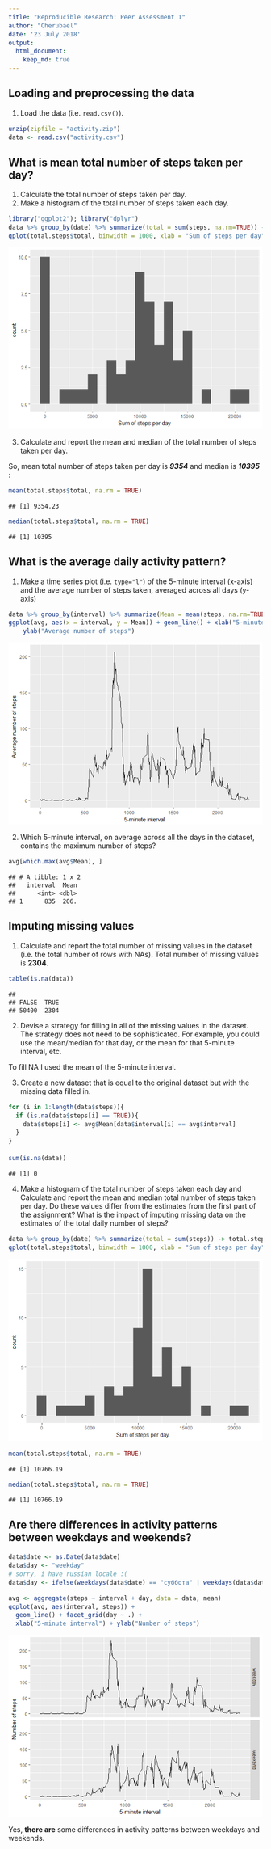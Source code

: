 ```yaml
---
title: "Reproducible Research: Peer Assessment 1"
author: "Cherubael"
date: '23 July 2018'
output: 
  html_document:
    keep_md: true
---
```



## Loading and preprocessing the data
1. Load the data (i.e. `read.csv()`).

```r
unzip(zipfile = "activity.zip")
data <- read.csv("activity.csv")
```


## What is mean total number of steps taken per day?
1. Calculate the total number of steps taken per day.
2. Make a histogram of the total number of steps taken each day.

```r
library("ggplot2"); library("dplyr")
data %>% group_by(date) %>% summarize(total = sum(steps, na.rm=TRUE)) -> total.steps
qplot(total.steps$total, binwidth = 1000, xlab = "Sum of steps per day")
```

![](PA1_template_files/figure-html/unnamed-chunk-2-1.png)<!-- -->


3. Calculate and report the mean and median of the total number of steps taken per day.

So, mean total number of steps taken per day is ***9354*** and median is ***10395*** :


```r
mean(total.steps$total, na.rm = TRUE)
```

```
## [1] 9354.23
```

```r
median(total.steps$total, na.rm = TRUE)
```

```
## [1] 10395
```


## What is the average daily activity pattern?
1. Make a time series plot (i.e. `type="l"`) of the 5-minute interval (x-axis) and the average number of steps taken, averaged across all days (y-axis)

```r
data %>% group_by(interval) %>% summarize(Mean = mean(steps, na.rm=TRUE)) -> avg
ggplot(avg, aes(x = interval, y = Mean)) + geom_line() + xlab("5-minute interval") + 
    ylab("Average number of steps")
```

![](PA1_template_files/figure-html/unnamed-chunk-4-1.png)<!-- -->

2. Which 5-minute interval, on average across all the days in the dataset, contains the maximum number of steps?

```r
avg[which.max(avg$Mean), ]
```

```
## # A tibble: 1 x 2
##   interval  Mean
##      <int> <dbl>
## 1      835  206.
```


## Imputing missing values
1. Calculate and report the total number of missing values in the dataset (i.e. the total number of rows with NAs).
Total number of missing values is **2304**.

```r
table(is.na(data))
```

```
## 
## FALSE  TRUE 
## 50400  2304
```

2. Devise a strategy for filling in all of the missing values in the dataset. The strategy does not need to be sophisticated. For example, you could use the mean/median for that day, or the mean for that 5-minute interval, etc.

To fill NA I used the mean of the 5-minute interval.

3. Create a new dataset that is equal to the original dataset but with the missing data filled in.

```r
for (i in 1:length(data$steps)){
  if (is.na(data$steps[i] == TRUE)){        
    data$steps[i] <- avg$Mean[data$interval[i] == avg$interval]
  } 
}

sum(is.na(data))
```

```
## [1] 0
```
4. Make a histogram of the total number of steps taken each day and Calculate and report the mean and median total number of steps taken per day. Do these values differ from the estimates from the first part of the assignment? What is the impact of imputing missing data on the estimates of the total daily number of steps?

```r
data %>% group_by(date) %>% summarize(total = sum(steps)) -> total.steps
qplot(total.steps$total, binwidth = 1000, xlab = "Sum of steps per day")
```

![](PA1_template_files/figure-html/unnamed-chunk-8-1.png)<!-- -->


```r
mean(total.steps$total, na.rm = TRUE)
```

```
## [1] 10766.19
```

```r
median(total.steps$total, na.rm = TRUE)
```

```
## [1] 10766.19
```

## Are there differences in activity patterns between weekdays and weekends?

```r
data$date <- as.Date(data$date)
data$day <- "weekday"
# sorry, i have russian locale :(
data$day <- ifelse(weekdays(data$date) == "суббота" | weekdays(data$date) == "воскресенье", "weekend", "weekday")
```

```r
avg <- aggregate(steps ~ interval + day, data = data, mean)
ggplot(avg, aes(interval, steps)) +
  geom_line() + facet_grid(day ~ .) +
  xlab("5-minute interval") + ylab("Number of steps")
```

![](PA1_template_files/figure-html/unnamed-chunk-11-1.png)<!-- -->

Yes, **there are** some differences in activity patterns between weekdays and weekends.


